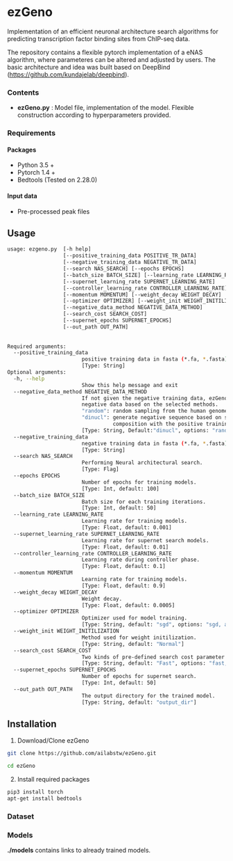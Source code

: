 # ezGeno
Implementation of an efficient neuronal architecture search algorithms for predicting transcription factor binding sites from ChIP-seq data.

The repository contains a flexible pytorch implementation of a eNAS algorithm, where parameteres can be altered and adjusted by users. The basic architecture and idea was built based on DeepBind (https://github.com/kundajelab/deepbind).


### Contents

* **ezGeno.py** : Model file, implementation of the model. Flexible construction according to hyperparameters provided.

### Requirements
#### Packages
* Python 3.5 +
* Pytorch 1.4 +
* Bedtools (Tested on 2.28.0)
#### Input data
* Pre-processed peak files 

## Usage
```bash
usage: ezgeno.py  [-h help] 
                  [--positive_training_data POSITIVE_TR_DATA] 
                  [--negative_training_data NEGATIVE_TR_DATA]
                  [--search NAS_SEARCH] [--epochs EPOCHS] 
                  [--batch_size BATCH_SIZE] [--learning_rate LEARNING_RATE] 
                  [--supernet_learning_rate SUPERNET_LEARNING_RATE] 
                  [--controller_learning_rate CONTROLLER_LEARNING_RATE] 
                  [--momentum MOMENTUM] [--weight_decay WEIGHT_DECAY] 
                  [--optimizer OPTIMIZER] [--weight_init WEIGHT_INITILIZATION]
                  [--negative_data_method NEGATIVE_DATA_METHOD] 
                  [--search_cost SEARCH_COST]
                  [--supernet_epochs SUPERNET_EPOCHS]
                  [--out_path OUT_PATH]
                  
                  
Required arguments:
  --positive_training_data    
                        positive training data in fasta (*.fa, *.fasta) format. 
                        [Type: String]  
Optional arguments:
  -h, --help            
                        Show this help message and exit
  --negative_data_method NEGATIVE_DATA_METHOD  
                        If not given the negative training data, ezGeno will generate 
                        negative data based on the selected methods.
                        "random": random sampling from the human genome.
                        "dinucl": generate negative sequence based on same dinucleotide
                                  composition with the positive training data.
                        [Type: String, Default:"dinucl", options: "random, dinucl"]
  --negative_training_data    
                        negative training data in fasta (*.fa, *.fasta) format.
                        [Type: String]
  --search NAS_SEARCH
                        Performing Neural architectural search. 
                        [Type: Flag]
  --epochs EPOCHS
                        Number of epochs for training models. 
                        [Type: Int, default: 100]
  --batch_size BATCH_SIZE
                        Batch size for each training iterations. 
                        [Type: Int, default: 50]
  --learning_rate LEARNING_RATE         
                        Learning rate for training models. 
                        [Type: Float, default: 0.001]
  --supernet_learning_rate SUPERNET_LEARNING_RATE         
                        Learning rate for supernet search models. 
                        [Type: Float, default: 0.01]
  --controller_learning_rate CONTROLLER_LEARNING_RATE         
                        Learning rate during controller phase. 
                        [Type: Float, default: 0.1]
  --momentum MOMENTUM
                        Learning rate for training models. 
                        [Type: Float, default: 0.9]
  --weight_decay WEIGHT_DECAY
                        Weight decay. 
                        [Type: Float, default: 0.0005]  
  --optimizer OPTIMIZER
                        Optimizer used for model training. 
                        [Type: String, default: "sgd", options: "sgd, adam, adagrad"]
  --weight_init WEIGHT_INITILIZATION
                        Method used for weight initilization. 
                        [Type: String, default: "Normal"]
  --search_cost SEARCH_COST
                        Two kinds of pre-defined search cost parameter sets. 
                        [Type: String, default: "Fast", options: "fast, best"]
  --supernet_epochs SUPERNET_EPOCHS
                        Number of epochs for supernet search. 
                        [Type: Int, default: 50]
  --out_path OUT_PATH   
                        The output directory for the trained model. 
                        [Type: String, default: "output_dir"]
```


## Installation
1) Download/Clone ezGeno
```bash
git clone https://github.com/ailabstw/ezGeno.git

cd ezGeno
```

2) Install required packages
```bash
pip3 install torch
apt-get install bedtools
```

### Dataset


### Models
**./models** contains links to already trained models.
